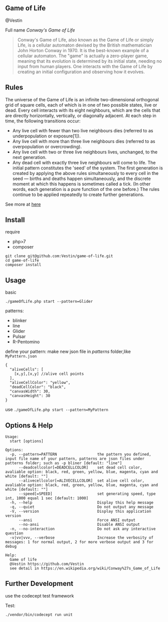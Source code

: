 Game of Life
---
@Vestin

Full name *Conway's Game of Life*
> Conway's Game of Life, also known as the Game of Life or simply Life, is a cellular automaton devised by the British mathematician John Horton Conway in 1970. It is the best-known example of a cellular automaton.
  The "game" is actually a zero-player game, meaning that its evolution is determined by its initial state, needing no input from human players. One interacts with the Game of Life by creating an initial configuration and observing how it evolves.
  
Rules
--- 
The universe of the Game of Life is an infinite two-dimensional orthogonal grid of square cells, each of which is in one of two possible states, live or dead. Every cell interacts with its eight neighbours, which are the cells that are directly horizontally, vertically, or diagonally adjacent. At each step in time, the following transitions occur:
* Any live cell with fewer than two live neighbours dies (referred to as underpopulation or exposure[1]).
* Any live cell with more than three live neighbours dies (referred to as overpopulation or overcrowding).
* Any live cell with two or three live neighbours lives, unchanged, to the next generation.
* Any dead cell with exactly three live neighbours will come to life.
  The initial pattern constitutes the 'seed' of the system. The first generation is created by applying the above rules simultaneously to every cell in the seed — births and deaths happen simultaneously, and the discrete moment at which this happens is sometimes called a tick. (In other words, each generation is a pure function of the one before.) The rules continue to be applied repeatedly to create further generations.

See more at [here](http://www.conwaylife.com/w/index.php?title=Conway%27s_Game_of_Life)

Install
---
require
* php>7
* composer

```
git clone git@github.com:Vestin/game-of-life.git
cd game-of-life
composer install
```

Usage
--

basic
```
./gameOfLife.php start --pattern=Glider
```

patterns:
* blinker
* line
* Glider
* Pulsar
* R-Pentomino

define your pattern:
make new json file in *patterns* folder,like `MyPattern.json`
```
{
  "aliveCells": [
    [x,y],[x,y] //alive cell points
  ],
  "aliveCellColor": "yellow",
  "deadCellColor": "black",
  "canvasWidth": 30,
  "canvasHeight": 30
}
```
use `./gameOfLife.php start --pattern=MyPattern`

Options & Help
--
```
Usage:
  start [options]

Options:
  -p, --pattern=PATTERN                  the pattern you defined, input file name of your pattern, patterns are json files under patterns folder; such as -p bliner [default: "line"]
      --deadcellcolor[=DEADCELLCOLOR]    set dead cell color, avaliable option: black, red, green, yellow, blue, magenta, cyan and white [default: ""]
      --alivecellcolor[=ALIVECELLCOLOR]  set alive cell color, avaliable option: black, red, green, yellow, blue, magenta, cyan and white [default: ""]
      --speed[=SPEED]                    set generating speed, type int, 1000 equal 1 sec [default: 1000]
  -h, --help                             Display this help message
  -q, --quiet                            Do not output any message
  -V, --version                          Display this application version
      --ansi                             Force ANSI output
      --no-ansi                          Disable ANSI output
  -n, --no-interaction                   Do not ask any interactive question
  -v|vv|vvv, --verbose                   Increase the verbosity of messages: 1 for normal output, 2 for more verbose output and 3 for debug

Help:
  Game of life
  @Vestin https://github.com/Vestin
  see detail in https://en.wikipedia.org/wiki/Conway%27s_Game_of_Life
```

Further Development
--
use the codecept test framework

Test:
```
./vendor/bin/codecept run unit
```

